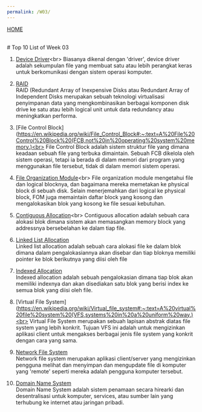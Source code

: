 ```yaml
---
permalink: /W03/
---
```

[HOME](../)

<br>
# Top 10 List of Week 03

1. [Device Driver](https://www.computerhope.com/jargon/d/driver.htm#:~:text=More%20commonly%20known%20as%20a,devices%2C%20such%20as%20a%20printer.)<br>
   Biasanya dikenal dengan 'driver', device driver adalah sekumpulan file yang 
   membuat satu atau lebih perangkat keras untuk berkomunikasi dengan sistem operasi komputer.

2. [RAID](https://en.wikipedia.org/wiki/RAID)<br>
   RAID (Redundant Array of Inexpensive Disks atau Redundant Array of Independent Disks 
   merupakan sebuah teknologi virtualisasi penyimpanan data yang mengkombinasikan berbagai 
   komponen disk drive ke satu atau lebih logical unit untuk data redundancy atau meningkatkan performa.

3. [File Control Block](https://en.wikipedia.org/wiki/File_Control_Block#:~:text=A%20File%20Control%20Block%20(FCB,not%20in%20operating%20system%20memory.)<br>
   File Control Block adalah sistem struktur file yang dimana keadaan sebuah file yang terbuka dimaintain.
   Sebuah FCB dikelola oleh sistem operasi, tetapi ia berada di dalam memori dari program yang menggunakan
   file tersebut, tidak di dalam memori sistem operasi.

4. [File Organization Module](https://www.cs.uic.edu/~jbell/CourseNotes/OperatingSystems/11_FileSystemImplementation.html#:~:text=The%20file%20organization%20module%20knows,blocks%20to%20files%20as%20needed.)<br>
   File organization module mengetahui file dan logical blocknya, dan bagaimana mereka memetakan ke physical block 
   di sebuah disk. Selain menerjemahkan dari logical ke physical block, FOM juga memaintain daftar block yang kosong
   dan mengalokasikan blok yang kosong ke file sesuai kebutuhan.

5. [Contiguous Allocation](https://www.techopedia.com/definition/3769/contiguous-memory-allocation#:~:text=Contiguous%20memory%20allocation%20is%20a,the%20oldest%20memory%20allocation%20methods.)<br>
   Contiguous allocation adalah sebuah cara alokasi blok dimana sistem akan memasangkan memory block yang addressnya bersebelahan 
   ke dalam tiap file.

6. [Linked List Allocation](https://www.geeksforgeeks.org/file-allocation-methods/)<br>
   Linked list allocation adalah sebuah cara alokasi file ke dalam blok dimana dalam pengalokasiannya akan disebar
   dan tiap bloknya memiliki pointer ke blok berikutnya yang diisi oleh file

7. [Indexed Allocation](https://www.geeksforgeeks.org/file-allocation-methods/)<br>
   Indexed allocation adalah sebuah pengalokasian dimana tiap blok akan memiliki indexnya dan akan disediakan satu
   blok yang berisi index ke semua blok yang diisi oleh file.

8. [Virtual File System](https://en.wikipedia.org/wiki/Virtual_file_system#:~:text=A%20virtual%20file%20system%20(VFS,systems%20in%20a%20uniform%20way.)<br>
   Virtual File System merupakan sebuah lapisan abstrak diatas file system yang lebih konkrit. Tujuan VFS ini adalah
   untuk mengizinkan aplikasi client untuk mengakses berbagai jenis file system yang konkrit dengan cara yang sama.

9. [Network File System](https://searchenterprisedesktop.techtarget.com/definition/Network-File-System)<br>
   Network file system merupakan aplikasi client/server yang mengizinkan pengguna melihat dan menyimpan dan mengupdate
   file di komputer yang 'remote' seperti mereka adalah pengguna komputer tersebut.

10. [Domain Name System](https://en.wikipedia.org/wiki/Domain_Name_System)<br>
    Domain Name System adalah sistem penamaan secara hirearki dan desentralisasi untuk komputer, services, atau 
    sumber lain yang terhubung ke internet atau jaringan pribadi.
